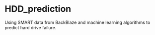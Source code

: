 # HDD_prediction
Using SMART data from BackBlaze and machine learning algorithms to predict hard drive failure.
